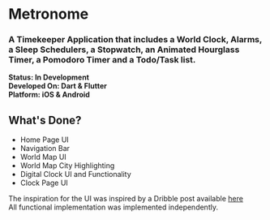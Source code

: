 # Metronome
### A Timekeeper Application that includes a World Clock, Alarms, a Sleep Schedulers, a Stopwatch, an Animated Hourglass Timer, a Pomodoro Timer and a Todo/Task list.

**Status: In Development**  
**Developed On: Dart & Flutter**   
**Platform: iOS & Android**  

## What's Done?
- Home Page UI
- Navigation Bar
- World Map UI
- World Map City Highlighting
- Digital Clock UI and Functionality
- Clock Page UI

The inspiration for the UI was inspired by a Dribble post available [here](https://dribbble.com/shots/14553716-Mobile-Clock-App/attachments/6242470?mode=media)  
All functional implementation was implemented independently.